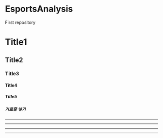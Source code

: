 # EsportsAnalysis
First repository

# Title1
## Title2
### Title3
#### Title4
##### Title5
##### 가로줄 넣기
---
- - - -
****
* * *
